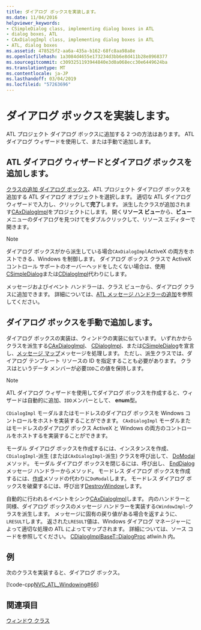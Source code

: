 ```yaml
---
title: ダイアログ ボックスを実装します。
ms.date: 11/04/2016
helpviewer_keywords:
- CSimpleDialog class, implementing dialog boxes in ATL
- dialog boxes, ATL
- CAxDialogImpl class, implementing dialog boxes in ATL
- ATL, dialog boxes
ms.assetid: 478525f2-aa6a-435a-b162-68fc8aa98a8e
ms.openlocfilehash: 1a3084d4655e173234d3bb6e8d411b28e8968377
ms.sourcegitcommit: c3093251193944840e3d0a068ecc30e6449624ba
ms.translationtype: MT
ms.contentlocale: ja-JP
ms.lasthandoff: 03/04/2019
ms.locfileid: "57263696"
---
```

# <a name="implementing-a-dialog-box"></a>ダイアログ ボックスを実装します。

ATL プロジェクト ダイアログ ボックスに追加する 2 つの方法はあります。 ATL ダイアログ ウィザードを使用して、または手動で追加します。

## <a name="adding-a-dialog-box-with-the-atl-dialog-wizard"></a>ATL ダイアログ ウィザードとダイアログ ボックスを追加します。

[クラスの追加 ダイアログ ボックス](../ide/add-class-dialog-box.md)、ATL プロジェクト ダイアログ ボックスを追加する ATL ダイアログ オブジェクトを選択します。 適切な ATL ダイアログ ウィザードで入力し、クリックして**完了**します。 派生したクラスが追加されます[CAxDialogImpl](../atl/reference/caxdialogimpl-class.md)をプロジェクトにします。 開く**リソース ビュー**から、**ビュー**  メニューのダイアログを見つけてをダブルクリックして、リソース エディターで開きます。

> [!NOTE]
>  ダイアログ ボックスがから派生している場合`CAxDialogImpl`ActiveX の両方をホストできる、Windows を制御します。 ダイアログ ボックス クラスで ActiveX コントロール サポートのオーバーヘッドをしたくない場合は、使用[CSimpleDialog](../atl/reference/csimpledialog-class.md)または[CDialogImpl](../atl/reference/cdialogimpl-class.md)代わりにします。

メッセージおよびイベント ハンドラーは、クラス ビューから、ダイアログ クラスに追加できます。 詳細については、[ATL メッセージ ハンドラーの追加](../atl/adding-an-atl-message-handler.md)を参照してください。

## <a name="adding-a-dialog-box-manually"></a>ダイアログ ボックスを手動で追加します。

ダイアログ ボックスの実装は、ウィンドウの実装に似ています。 いずれかからクラスを派生する[CAxDialogImpl](../atl/reference/caxdialogimpl-class.md)、 [CDialogImpl](../atl/reference/cdialogimpl-class.md)、または[CSimpleDialog](../atl/reference/csimpledialog-class.md)を宣言し、[メッセージ マップ](../atl/message-maps-atl.md)メッセージを処理します。 ただし、派生クラスでは、ダイアログ テンプレート リソースの ID を指定することも必要があります。 クラスはというデータ メンバーが必要`IDD`この値を保持します。

> [!NOTE]
>  ATL ダイアログ ウィザードを使用してダイアログ ボックスを作成すると、ウィザードは自動的に追加、`IDD`メンバーとして、 **enum**型。

`CDialogImpl` モーダルまたはモードレスのダイアログ ボックスを Windows コントロールをホストを実装することができます。 `CAxDialogImpl` モーダルまたはモードレスのダイアログ ボックス ActiveX と Windows の両方のコントロールをホストするを実装することができます。

モーダル ダイアログ ボックスを作成するには、インスタンスを作成、 `CDialogImpl`-派生 (または`CAxDialogImpl`-派生) クラスを呼び出して、 [DoModal](../atl/reference/cdialogimpl-class.md#domodal)メソッド。 モーダル ダイアログ ボックスを閉じるには、呼び出し、 [EndDialog](../atl/reference/cdialogimpl-class.md#enddialog)メッセージ ハンドラーからメソッド。 モードレス ダイアログ ボックスを作成するには、[作成](../atl/reference/cdialogimpl-class.md#create)メソッドの代わりに`DoModal`します。 モードレス ダイアログ ボックスを破棄するには、呼び出す[DestroyWindow](../atl/reference/cdialogimpl-class.md#destroywindow)します。

自動的に行われるイベントをシンク[CAxDialogImpl](../atl/reference/caxdialogimpl-class.md)します。 内のハンドラーと同様、ダイアログ ボックスのメッセージ ハンドラーを実装する`CWindowImpl`-クラスを派生します。 メッセージに固有の戻り値がある場合を返すように、`LRESULT`します。 返された`LRESULT`値は、Windows ダイアログ マネージャーによって適切な処理の ATL によってマップされます。 詳細については、ソース コードを参照してください。 [CDialogImplBaseT::DialogProc](../atl/reference/cdialogimpl-class.md#dialogproc) atlwin.h 内。

## <a name="example"></a>例

次のクラスを実装すると、ダイアログ ボックス。

[!code-cpp[NVC_ATL_Windowing#66](../atl/codesnippet/cpp/implementing-a-dialog-box_1.h)]

## <a name="see-also"></a>関連項目

[ウィンドウ クラス](../atl/atl-window-classes.md)
